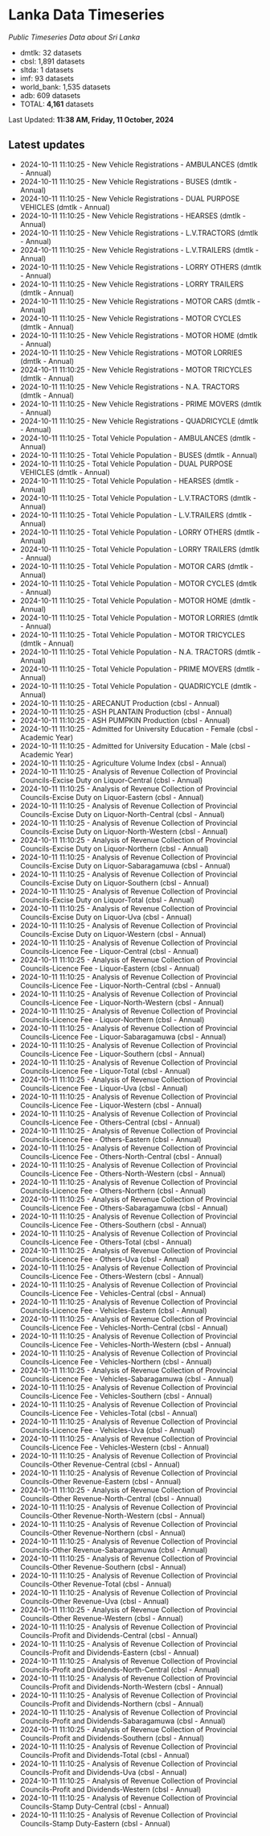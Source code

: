 # Lanka Data Timeseries
*Public Timeseries Data about Sri Lanka*

* dmtlk: 32 datasets
* cbsl: 1,891 datasets
* sltda: 1 datasets
* imf: 93 datasets
* world_bank: 1,535 datasets
* adb: 609 datasets
* TOTAL: **4,161** datasets

Last Updated: **11:38 AM, Friday, 11 October, 2024**

## Latest updates

* 2024-10-11 11:10:25 - New Vehicle Registrations - AMBULANCES (dmtlk - Annual)
* 2024-10-11 11:10:25 - New Vehicle Registrations - BUSES (dmtlk - Annual)
* 2024-10-11 11:10:25 - New Vehicle Registrations - DUAL PURPOSE VEHICLES (dmtlk - Annual)
* 2024-10-11 11:10:25 - New Vehicle Registrations - HEARSES (dmtlk - Annual)
* 2024-10-11 11:10:25 - New Vehicle Registrations - L.V.TRACTORS (dmtlk - Annual)
* 2024-10-11 11:10:25 - New Vehicle Registrations - L.V.TRAILERS (dmtlk - Annual)
* 2024-10-11 11:10:25 - New Vehicle Registrations - LORRY OTHERS (dmtlk - Annual)
* 2024-10-11 11:10:25 - New Vehicle Registrations - LORRY TRAILERS (dmtlk - Annual)
* 2024-10-11 11:10:25 - New Vehicle Registrations - MOTOR CARS (dmtlk - Annual)
* 2024-10-11 11:10:25 - New Vehicle Registrations - MOTOR CYCLES (dmtlk - Annual)
* 2024-10-11 11:10:25 - New Vehicle Registrations - MOTOR HOME (dmtlk - Annual)
* 2024-10-11 11:10:25 - New Vehicle Registrations - MOTOR LORRIES (dmtlk - Annual)
* 2024-10-11 11:10:25 - New Vehicle Registrations - MOTOR TRICYCLES (dmtlk - Annual)
* 2024-10-11 11:10:25 - New Vehicle Registrations - N.A. TRACTORS (dmtlk - Annual)
* 2024-10-11 11:10:25 - New Vehicle Registrations - PRIME MOVERS (dmtlk - Annual)
* 2024-10-11 11:10:25 - New Vehicle Registrations - QUADRICYCLE (dmtlk - Annual)
* 2024-10-11 11:10:25 - Total Vehicle Population - AMBULANCES (dmtlk - Annual)
* 2024-10-11 11:10:25 - Total Vehicle Population - BUSES (dmtlk - Annual)
* 2024-10-11 11:10:25 - Total Vehicle Population - DUAL PURPOSE VEHICLES (dmtlk - Annual)
* 2024-10-11 11:10:25 - Total Vehicle Population - HEARSES (dmtlk - Annual)
* 2024-10-11 11:10:25 - Total Vehicle Population - L.V.TRACTORS (dmtlk - Annual)
* 2024-10-11 11:10:25 - Total Vehicle Population - L.V.TRAILERS (dmtlk - Annual)
* 2024-10-11 11:10:25 - Total Vehicle Population - LORRY OTHERS (dmtlk - Annual)
* 2024-10-11 11:10:25 - Total Vehicle Population - LORRY TRAILERS (dmtlk - Annual)
* 2024-10-11 11:10:25 - Total Vehicle Population - MOTOR CARS (dmtlk - Annual)
* 2024-10-11 11:10:25 - Total Vehicle Population - MOTOR CYCLES (dmtlk - Annual)
* 2024-10-11 11:10:25 - Total Vehicle Population - MOTOR HOME (dmtlk - Annual)
* 2024-10-11 11:10:25 - Total Vehicle Population - MOTOR LORRIES (dmtlk - Annual)
* 2024-10-11 11:10:25 - Total Vehicle Population - MOTOR TRICYCLES (dmtlk - Annual)
* 2024-10-11 11:10:25 - Total Vehicle Population - N.A. TRACTORS (dmtlk - Annual)
* 2024-10-11 11:10:25 - Total Vehicle Population - PRIME MOVERS (dmtlk - Annual)
* 2024-10-11 11:10:25 - Total Vehicle Population - QUADRICYCLE (dmtlk - Annual)
* 2024-10-11 11:10:25 - ARECANUT Production (cbsl - Annual)
* 2024-10-11 11:10:25 - ASH PLANTAIN Production (cbsl - Annual)
* 2024-10-11 11:10:25 - ASH PUMPKIN Production (cbsl - Annual)
* 2024-10-11 11:10:25 - Admitted for University Education - Female (cbsl - Academic Year)
* 2024-10-11 11:10:25 - Admitted for University Education - Male (cbsl - Academic Year)
* 2024-10-11 11:10:25 - Agriculture Volume Index (cbsl - Annual)
* 2024-10-11 11:10:25 - Analysis of Revenue Collection of Provincial Councils-Excise Duty on Liquor-Central (cbsl - Annual)
* 2024-10-11 11:10:25 - Analysis of Revenue Collection of Provincial Councils-Excise Duty on Liquor-Eastern (cbsl - Annual)
* 2024-10-11 11:10:25 - Analysis of Revenue Collection of Provincial Councils-Excise Duty on Liquor-North-Central (cbsl - Annual)
* 2024-10-11 11:10:25 - Analysis of Revenue Collection of Provincial Councils-Excise Duty on Liquor-North-Western (cbsl - Annual)
* 2024-10-11 11:10:25 - Analysis of Revenue Collection of Provincial Councils-Excise Duty on Liquor-Northern (cbsl - Annual)
* 2024-10-11 11:10:25 - Analysis of Revenue Collection of Provincial Councils-Excise Duty on Liquor-Sabaragamuwa (cbsl - Annual)
* 2024-10-11 11:10:25 - Analysis of Revenue Collection of Provincial Councils-Excise Duty on Liquor-Southern (cbsl - Annual)
* 2024-10-11 11:10:25 - Analysis of Revenue Collection of Provincial Councils-Excise Duty on Liquor-Total (cbsl - Annual)
* 2024-10-11 11:10:25 - Analysis of Revenue Collection of Provincial Councils-Excise Duty on Liquor-Uva (cbsl - Annual)
* 2024-10-11 11:10:25 - Analysis of Revenue Collection of Provincial Councils-Excise Duty on Liquor-Western (cbsl - Annual)
* 2024-10-11 11:10:25 - Analysis of Revenue Collection of Provincial Councils-Licence Fee - Liquor-Central (cbsl - Annual)
* 2024-10-11 11:10:25 - Analysis of Revenue Collection of Provincial Councils-Licence Fee - Liquor-Eastern (cbsl - Annual)
* 2024-10-11 11:10:25 - Analysis of Revenue Collection of Provincial Councils-Licence Fee - Liquor-North-Central (cbsl - Annual)
* 2024-10-11 11:10:25 - Analysis of Revenue Collection of Provincial Councils-Licence Fee - Liquor-North-Western (cbsl - Annual)
* 2024-10-11 11:10:25 - Analysis of Revenue Collection of Provincial Councils-Licence Fee - Liquor-Northern (cbsl - Annual)
* 2024-10-11 11:10:25 - Analysis of Revenue Collection of Provincial Councils-Licence Fee - Liquor-Sabaragamuwa (cbsl - Annual)
* 2024-10-11 11:10:25 - Analysis of Revenue Collection of Provincial Councils-Licence Fee - Liquor-Southern (cbsl - Annual)
* 2024-10-11 11:10:25 - Analysis of Revenue Collection of Provincial Councils-Licence Fee - Liquor-Total (cbsl - Annual)
* 2024-10-11 11:10:25 - Analysis of Revenue Collection of Provincial Councils-Licence Fee - Liquor-Uva (cbsl - Annual)
* 2024-10-11 11:10:25 - Analysis of Revenue Collection of Provincial Councils-Licence Fee - Liquor-Western (cbsl - Annual)
* 2024-10-11 11:10:25 - Analysis of Revenue Collection of Provincial Councils-Licence Fee - Others-Central (cbsl - Annual)
* 2024-10-11 11:10:25 - Analysis of Revenue Collection of Provincial Councils-Licence Fee - Others-Eastern (cbsl - Annual)
* 2024-10-11 11:10:25 - Analysis of Revenue Collection of Provincial Councils-Licence Fee - Others-North-Central (cbsl - Annual)
* 2024-10-11 11:10:25 - Analysis of Revenue Collection of Provincial Councils-Licence Fee - Others-North-Western (cbsl - Annual)
* 2024-10-11 11:10:25 - Analysis of Revenue Collection of Provincial Councils-Licence Fee - Others-Northern (cbsl - Annual)
* 2024-10-11 11:10:25 - Analysis of Revenue Collection of Provincial Councils-Licence Fee - Others-Sabaragamuwa (cbsl - Annual)
* 2024-10-11 11:10:25 - Analysis of Revenue Collection of Provincial Councils-Licence Fee - Others-Southern (cbsl - Annual)
* 2024-10-11 11:10:25 - Analysis of Revenue Collection of Provincial Councils-Licence Fee - Others-Total (cbsl - Annual)
* 2024-10-11 11:10:25 - Analysis of Revenue Collection of Provincial Councils-Licence Fee - Others-Uva (cbsl - Annual)
* 2024-10-11 11:10:25 - Analysis of Revenue Collection of Provincial Councils-Licence Fee - Others-Western (cbsl - Annual)
* 2024-10-11 11:10:25 - Analysis of Revenue Collection of Provincial Councils-Licence Fee - Vehicles-Central (cbsl - Annual)
* 2024-10-11 11:10:25 - Analysis of Revenue Collection of Provincial Councils-Licence Fee - Vehicles-Eastern (cbsl - Annual)
* 2024-10-11 11:10:25 - Analysis of Revenue Collection of Provincial Councils-Licence Fee - Vehicles-North-Central (cbsl - Annual)
* 2024-10-11 11:10:25 - Analysis of Revenue Collection of Provincial Councils-Licence Fee - Vehicles-North-Western (cbsl - Annual)
* 2024-10-11 11:10:25 - Analysis of Revenue Collection of Provincial Councils-Licence Fee - Vehicles-Northern (cbsl - Annual)
* 2024-10-11 11:10:25 - Analysis of Revenue Collection of Provincial Councils-Licence Fee - Vehicles-Sabaragamuwa (cbsl - Annual)
* 2024-10-11 11:10:25 - Analysis of Revenue Collection of Provincial Councils-Licence Fee - Vehicles-Southern (cbsl - Annual)
* 2024-10-11 11:10:25 - Analysis of Revenue Collection of Provincial Councils-Licence Fee - Vehicles-Total (cbsl - Annual)
* 2024-10-11 11:10:25 - Analysis of Revenue Collection of Provincial Councils-Licence Fee - Vehicles-Uva (cbsl - Annual)
* 2024-10-11 11:10:25 - Analysis of Revenue Collection of Provincial Councils-Licence Fee - Vehicles-Western (cbsl - Annual)
* 2024-10-11 11:10:25 - Analysis of Revenue Collection of Provincial Councils-Other Revenue-Central (cbsl - Annual)
* 2024-10-11 11:10:25 - Analysis of Revenue Collection of Provincial Councils-Other Revenue-Eastern (cbsl - Annual)
* 2024-10-11 11:10:25 - Analysis of Revenue Collection of Provincial Councils-Other Revenue-North-Central (cbsl - Annual)
* 2024-10-11 11:10:25 - Analysis of Revenue Collection of Provincial Councils-Other Revenue-North-Western (cbsl - Annual)
* 2024-10-11 11:10:25 - Analysis of Revenue Collection of Provincial Councils-Other Revenue-Northern (cbsl - Annual)
* 2024-10-11 11:10:25 - Analysis of Revenue Collection of Provincial Councils-Other Revenue-Sabaragamuwa (cbsl - Annual)
* 2024-10-11 11:10:25 - Analysis of Revenue Collection of Provincial Councils-Other Revenue-Southern (cbsl - Annual)
* 2024-10-11 11:10:25 - Analysis of Revenue Collection of Provincial Councils-Other Revenue-Total (cbsl - Annual)
* 2024-10-11 11:10:25 - Analysis of Revenue Collection of Provincial Councils-Other Revenue-Uva (cbsl - Annual)
* 2024-10-11 11:10:25 - Analysis of Revenue Collection of Provincial Councils-Other Revenue-Western (cbsl - Annual)
* 2024-10-11 11:10:25 - Analysis of Revenue Collection of Provincial Councils-Profit and Dividends-Central (cbsl - Annual)
* 2024-10-11 11:10:25 - Analysis of Revenue Collection of Provincial Councils-Profit and Dividends-Eastern (cbsl - Annual)
* 2024-10-11 11:10:25 - Analysis of Revenue Collection of Provincial Councils-Profit and Dividends-North-Central (cbsl - Annual)
* 2024-10-11 11:10:25 - Analysis of Revenue Collection of Provincial Councils-Profit and Dividends-North-Western (cbsl - Annual)
* 2024-10-11 11:10:25 - Analysis of Revenue Collection of Provincial Councils-Profit and Dividends-Northern (cbsl - Annual)
* 2024-10-11 11:10:25 - Analysis of Revenue Collection of Provincial Councils-Profit and Dividends-Sabaragamuwa (cbsl - Annual)
* 2024-10-11 11:10:25 - Analysis of Revenue Collection of Provincial Councils-Profit and Dividends-Southern (cbsl - Annual)
* 2024-10-11 11:10:25 - Analysis of Revenue Collection of Provincial Councils-Profit and Dividends-Total (cbsl - Annual)
* 2024-10-11 11:10:25 - Analysis of Revenue Collection of Provincial Councils-Profit and Dividends-Uva (cbsl - Annual)
* 2024-10-11 11:10:25 - Analysis of Revenue Collection of Provincial Councils-Profit and Dividends-Western (cbsl - Annual)
* 2024-10-11 11:10:25 - Analysis of Revenue Collection of Provincial Councils-Stamp Duty-Central (cbsl - Annual)
* 2024-10-11 11:10:25 - Analysis of Revenue Collection of Provincial Councils-Stamp Duty-Eastern (cbsl - Annual)